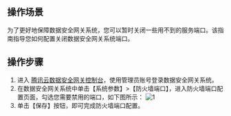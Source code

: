 ## 操作场景
为了更好地保障数据安全网关系统，您可以暂时关闭一些用不到的服务端口。该指南指导您如何配置关闭数据安全网关系统端口。

## 操作步骤
1. 进入 [腾讯云数据安全网关控制台](https://console.cloud.tencent.com/dasb)，使用管理员账号登录数据安全网关系统。
2. 在数据安全网关系统中单击【系统参数】>【防火墙端口】，进入防火墙端口配置页面，勾选您需要禁用的端口，如下图所示：
![1](https://main.qcloudimg.com/raw/842f301d36b2478084f7c4cb259c3cdf.png)
4. 单击【保存】按钮，即可完成防火墙端口配置。
